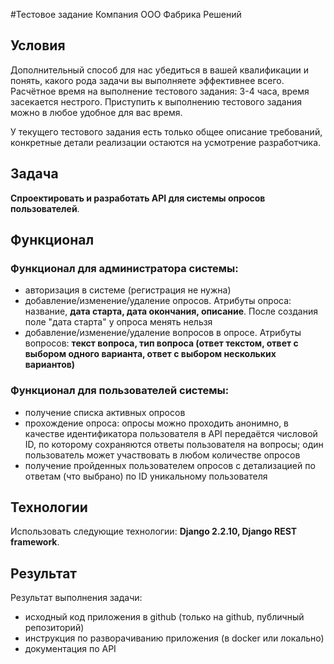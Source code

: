 #Тестовое задание
Компания ООО Фабрика Решений

## Условия
Дополнительный способ для нас убедиться в вашей квалификации и понять, какого рода задачи вы выполняете эффективнее всего.
Расчётное время на выполнение тестового задания: 3-4 часа, время засекается нестрого. Приступить к выполнению тестового задания можно в любое удобное для вас время.

У текущего тестового задания есть только общее описание требований, конкретные детали реализации остаются на усмотрение разработчика.

## Задача
**Cпроектировать и разработать API для системы опросов пользователей**.

## Функционал

### Функционал для администратора системы:

- авторизация в системе (регистрация не нужна)
- добавление/изменение/удаление опросов. Атрибуты опроса: название, **дата старта, дата окончания, описание**. После создания поле "дата старта" у опроса менять нельзя
- добавление/изменение/удаление вопросов в опросе. Атрибуты вопросов: **текст вопроса, тип вопроса (ответ текстом, ответ с выбором одного варианта, ответ с выбором нескольких вариантов)**

### Функционал для пользователей системы:

- получение списка активных опросов
- прохождение опроса: опросы можно проходить анонимно, в качестве идентификатора пользователя в API передаётся числовой ID, по которому сохраняются ответы пользователя на вопросы; один пользователь может участвовать в любом количестве опросов
- получение пройденных пользователем опросов с детализацией по ответам (что выбрано) по ID уникальному пользователя

## Технологии
Использовать следующие технологии: **Django 2.2.10, Django REST framework**.

## Результат
Результат выполнения задачи:
- исходный код приложения в github (только на github, публичный репозиторий)
- инструкция по разворачиванию приложения (в docker или локально)
- документация по API

